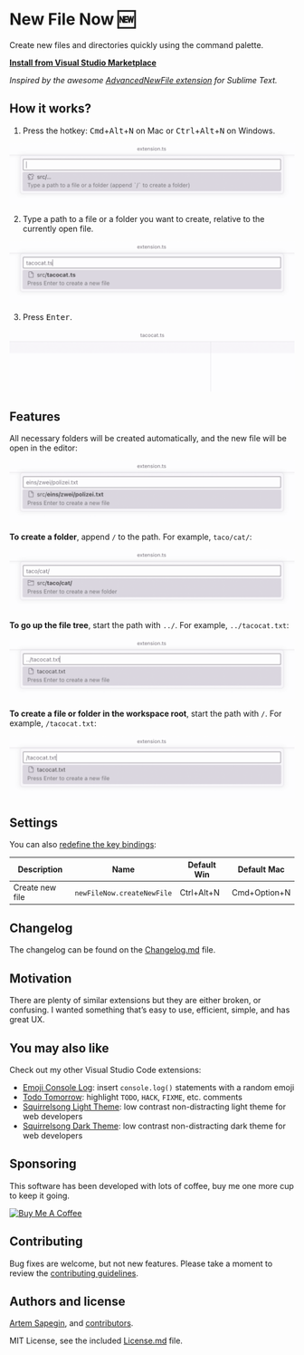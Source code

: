 # New File Now 🆕

Create new files and directories quickly using the command palette.

**[Install from Visual Studio Marketplace]()**

_Inspired by the awesome [AdvancedNewFile extension](https://github.com/SublimeText/AdvancedNewFile) for Sublime Text._

## How it works?

1. Press the hotkey: <kbd>Cmd</kbd>+<kbd>Alt</kbd>+<kbd>N</kbd> on Mac or <kbd>Ctrl</kbd>+<kbd>Alt</kbd>+<kbd>N</kbd> on Windows.

![New File Now extension dialog](screenshots/screenshot.png)

2. Type a path to a file or a folder you want to create, relative to the currently open file.

![Creating a file](screenshots/screenshot-file.png)

3. Press <kbd>Enter</kbd>.

![New file opened in the editor](screenshots/screenshot-created.png)

## Features

All necessary folders will be created automatically, and the new file will be open in the editor:

![Creating nested folders](screenshots/screenshot-folders.png)

**To create a folder**, append `/` to the path. For example, `taco/cat/`:

![Creating a new folder](screenshots/screenshot-folder.png)

**To go up the file tree**, start the path with `../`. For example, `../tacocat.txt`:

![Creating a file in a parent folder](screenshots/screenshot-parent.png)

**To create a file or folder in the workspace root**, start the path with `/`. For example, `/tacocat.txt`:

![New File Now extension](screenshots/screenshot-root.png)

## Settings

You can also [redefine the key bindings](https://code.visualstudio.com/docs/getstarted/keybindings):

| Description | Name | Default Win | Default Mac |
| --- | --- | --- | --- |
| Create new file | `newFileNow.createNewFile` | Ctrl+Alt+N | Cmd+Option+N |

## Changelog

The changelog can be found on the [Changelog.md](./Changelog.md) file.

## Motivation

There are plenty of similar extensions but they are either broken, or confusing. I wanted something that’s easy to use, efficient, simple, and has great UX.

## You may also like

Check out my other Visual Studio Code extensions:

- [Emoji Console Log](https://marketplace.visualstudio.com/items?itemName=sapegin.emoji-console-log): insert `console.log()` statements with a random emoji
- [Todo Tomorrow](marketplace.visualstudio.com/items?itemName=sapegin.todo-tomorrow): highlight `TODO`, `HACK`, `FIXME`, etc. comments
- [Squirrelsong Light Theme](https://marketplace.visualstudio.com/items?itemName=sapegin.Theme-SquirrelsongLight): low contrast non-distracting light theme for web developers
- [Squirrelsong Dark Theme](https://marketplace.visualstudio.com/items?itemName=sapegin.Theme-SquirrelsongDark): low contrast non-distracting dark theme for web developers

## Sponsoring

This software has been developed with lots of coffee, buy me one more cup to keep it going.

<a href="https://www.buymeacoffee.com/sapegin" target="_blank"><img src="https://cdn.buymeacoffee.com/buttons/lato-orange.png" alt="Buy Me A Coffee" height="51" width="217"></a>

## Contributing

Bug fixes are welcome, but not new features. Please take a moment to review the [contributing guidelines](Contributing.md).

## Authors and license

[Artem Sapegin](https://sapegin.me), and [contributors](https://github.com/sapegin/vscode-new-file-now/graphs/contributors).

MIT License, see the included [License.md](License.md) file.
